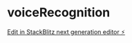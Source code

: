 # voiceRecognition

[Edit in StackBlitz next generation editor ⚡️](https://stackblitz.com/~/github.com/SurajSST/voiceRecognition)